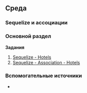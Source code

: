 ## Среда

### Sequelize и ассоциации  
### Основной раздел

**Задания**
1. [Sequelize - Hotels](../../../../seq-hotels)
2. [Sequelize - Association - Hotels ](../../../../seq-hotels)



### Вспомогательные источники

- 
